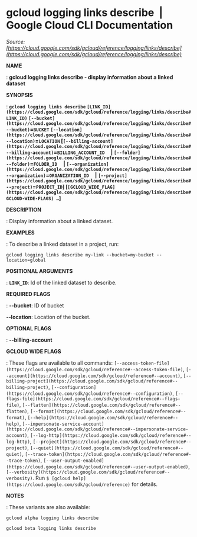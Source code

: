 # gcloud logging links describe  |  Google Cloud CLI Documentation

*Source: [https://cloud.google.com/sdk/gcloud/reference/logging/links/describe](https://cloud.google.com/sdk/gcloud/reference/logging/links/describe)*

**NAME**

: **gcloud logging links describe - display information about a linked dataset**

**SYNOPSIS**

: **`gcloud logging links describe` `[LINK_ID](https://cloud.google.com/sdk/gcloud/reference/logging/links/describe#LINK_ID)` `[--bucket](https://cloud.google.com/sdk/gcloud/reference/logging/links/describe#--bucket)`=`BUCKET` `[--location](https://cloud.google.com/sdk/gcloud/reference/logging/links/describe#--location)`=`LOCATION` [`[--billing-account](https://cloud.google.com/sdk/gcloud/reference/logging/links/describe#--billing-account)`=`BILLING_ACCOUNT_ID`     | `[--folder](https://cloud.google.com/sdk/gcloud/reference/logging/links/describe#--folder)`=`FOLDER_ID`     | `[--organization](https://cloud.google.com/sdk/gcloud/reference/logging/links/describe#--organization)`=`ORGANIZATION_ID`     | `[--project](https://cloud.google.com/sdk/gcloud/reference/logging/links/describe#--project)`=`PROJECT_ID`] [`[GCLOUD_WIDE_FLAG](https://cloud.google.com/sdk/gcloud/reference/logging/links/describe#GCLOUD-WIDE-FLAGS) …`]**

**DESCRIPTION**

: Display information about a linked dataset.

**EXAMPLES**

: To describe a linked dataset in a project, run:

```
gcloud logging links describe my-link --bucket=my-bucket --location=global
```

**POSITIONAL ARGUMENTS**

: **`LINK_ID`**:
Id of the linked dataset to describe.

**REQUIRED FLAGS**

: **--bucket**:
ID of bucket

**--location**:
Location of the bucket.

**OPTIONAL FLAGS**

: **--billing-account**

**GCLOUD WIDE FLAGS**

: These flags are available to all commands: `[--access-token-file](https://cloud.google.com/sdk/gcloud/reference#--access-token-file)`,
`[--account](https://cloud.google.com/sdk/gcloud/reference#--account)`, `[--billing-project](https://cloud.google.com/sdk/gcloud/reference#--billing-project)`,
`[--configuration](https://cloud.google.com/sdk/gcloud/reference#--configuration)`,
`[--flags-file](https://cloud.google.com/sdk/gcloud/reference#--flags-file)`,
`[--flatten](https://cloud.google.com/sdk/gcloud/reference#--flatten)`, `[--format](https://cloud.google.com/sdk/gcloud/reference#--format)`, `[--help](https://cloud.google.com/sdk/gcloud/reference#--help)`, `[--impersonate-service-account](https://cloud.google.com/sdk/gcloud/reference#--impersonate-service-account)`,
`[--log-http](https://cloud.google.com/sdk/gcloud/reference#--log-http)`,
`[--project](https://cloud.google.com/sdk/gcloud/reference#--project)`, `[--quiet](https://cloud.google.com/sdk/gcloud/reference#--quiet)`, `[--trace-token](https://cloud.google.com/sdk/gcloud/reference#--trace-token)`, `[--user-output-enabled](https://cloud.google.com/sdk/gcloud/reference#--user-output-enabled)`,
`[--verbosity](https://cloud.google.com/sdk/gcloud/reference#--verbosity)`.
Run `$ [gcloud help](https://cloud.google.com/sdk/gcloud/reference)` for details.

**NOTES**

: These variants are also available:

```
gcloud alpha logging links describe
```

```
gcloud beta logging links describe
```